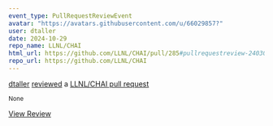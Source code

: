 ```yaml
---
event_type: PullRequestReviewEvent
avatar: "https://avatars.githubusercontent.com/u/66029857?"
user: dtaller
date: 2024-10-29
repo_name: LLNL/CHAI
html_url: https://github.com/LLNL/CHAI/pull/285#pullrequestreview-2403019701
repo_url: https://github.com/LLNL/CHAI
---
```


<a href='https://github.com/dtaller' target='_blank'>dtaller</a> <a href='https://github.com/LLNL/CHAI/pull/285#pullrequestreview-2403019701' target='_blank'>reviewed</a> a <a href='https://github.com/LLNL/CHAI/pull/285' target='_blank'>LLNL/CHAI pull request</a>

<small>None</small>

<a href='https://github.com/LLNL/CHAI/pull/285#pullrequestreview-2403019701' target='_blank'>View Review</a>
